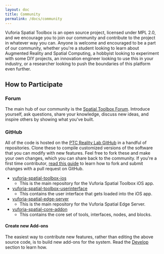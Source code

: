 ```yaml
---
layout: doc
title: Community
permalink: /docs/community
---
```


Vuforia Spatial Toolbox is an open source project, licensed under MPL 2.0, and we encourage you
to join our community and contribute to the project in whatever way you can. Anyone is welcome
and encouraged to be a part of our community, whether you're a student looking to learn about
Augmented Reality and Spatial Computing, a hobbyist looking to experiment with some DIY projects,
an innovation engineer looking to use this in your industry, or a researcher looking to push the
boundaries of this platform even further.

## How to Participate

### Forum

The main hub of our community is the [Spatial Toolbox Forum](http://forum.spatialtoolbox.vuforia.com).
Introduce yourself, ask questions, share your knowledge, discuss new ideas, and inspire others by
showing what you've built.

### GitHub

All of the code is hosted on the [PTC Reality Lab GitHub](https://github.com/ptcrealitylab) in a
handful of repositories. Clone these to compile customized versions of the software that you can
modify with new features. Feel free to fork these and make your own changes, which you can share
back to the community. If you're a first time contributor,
[read this guide](https://github.com/firstcontributions/first-contributions/blob/master/README.md)
to learn how to fork and submit changes with a pull request on GitHub.

- [vuforia-spatial-toolbox-ios](https://github.com/ptcrealitylab/vuforia-spatial-toolbox-ios)
    - This is the main repository for the Vuforia Spatial Toolbox iOS app.
- [vuforia-spatial-toolbox-userinterface](https://github.com/ptcrealitylab/vuforia-spatial-toolbox-userinterface)
    - This contains the user interface that gets loaded into the iOS app.
- [vuforia-spatial-edge-server](https://github.com/ptcrealitylab/vuforia-spatial-edge-server)
    - This is the main repository for the Vuforia Spatial Edge Server.
- [vuforia-spatial-core-addon](https://github.com/ptcrealitylab/vuforia-spatial-core-addon)
    - This contains the core set of tools, interfaces, nodes, and blocks.

#### Create new Add-ons

The easiest way to contribute new features, rather than editing the above source code, is to
build new add-ons for the system. Read the [Develop](../develop/add-ons) section to learn how.
